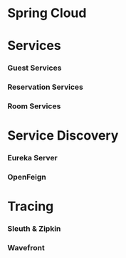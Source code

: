 # Spring Cloud

# Services
### Guest Services
### Reservation Services
### Room Services

# Service Discovery 
### Eureka Server
### OpenFeign

# Tracing
### Sleuth & Zipkin 
### Wavefront
